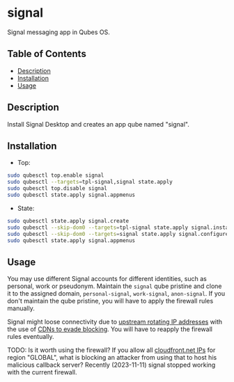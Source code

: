 # signal

Signal messaging app in Qubes OS.

## Table of Contents

*   [Description](#description)
*   [Installation](#installation)
*   [Usage](#usage)

## Description

Install Signal Desktop and creates an app qube named "signal".

## Installation

*   Top:

```sh
sudo qubesctl top.enable signal
sudo qubesctl --targets=tpl-signal,signal state.apply
sudo qubesctl top.disable signal
sudo qubesctl state.apply signal.appmenus
```

*   State:

<!-- pkg:begin:post-install -->

```sh
sudo qubesctl state.apply signal.create
sudo qubesctl --skip-dom0 --targets=tpl-signal state.apply signal.install
sudo qubesctl --skip-dom0 --targets=signal state.apply signal.configure
sudo qubesctl state.apply signal.appmenus
```

<!-- pkg:end:post-install -->

## Usage

You may use different Signal accounts for different identities, such as
personal, work or pseudonym. Maintain the `signal` qube pristine and clone it
to the assigned domain, `personal-signal`, `work-signal`, `anon-signal`. If
you don't maintain the qube pristine, you will have to apply the firewall
rules manually.

Signal might loose connectivity due to [upstream rotating IP
addresses](https://support.signal.org/hc/en-us/articles/360007320291) with the
use of [CDNs to evade
blocking](https://signal.org/blog/looking-back-on-the-front/).
You will have to reapply the firewall rules eventually.

TODO: Is it worth using the firewall? If you allow all [cloudfront.net
IPs](https://ip-ranges.amazonaws.com/ip-ranges.json) for region "GLOBAL", what
is blocking an attacker from using that to host his malicious callback server?
Recently (2023-11-11) signal stopped working with the current firewall.
